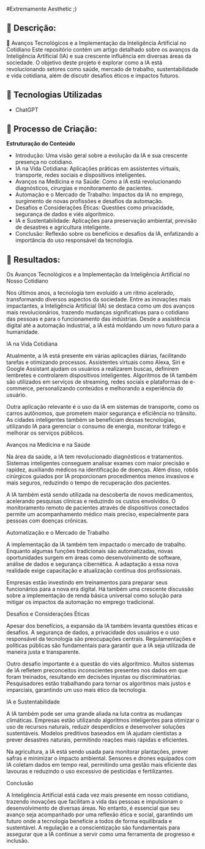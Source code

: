 #Extremamente Aesthetic ;)

## 📒 Descrição:

🚀 Avanços Tecnológicos e a Implementação da Inteligência Artificial no Cotidiano
Este repositório contém um artigo detalhado sobre os avanços da Inteligência Artificial (IA) e sua crescente influência em diversas áreas da sociedade. O objetivo deste projeto é explorar como a IA está revolucionando setores como saúde, mercado de trabalho, sustentabilidade e vida cotidiana, além de discutir desafios éticos e impactos futuros.

## 🤖 Tecnologias Utilizadas
- ChatGPT

## 🧐 Processo de Criação:

 **Estruturação do Conteúdo**
- Introdução: Uma visão geral sobre a evolução da IA e sua crescente presença no cotidiano.
- IA na Vida Cotidiana: Aplicações práticas em assistentes virtuais, transporte, redes sociais e dispositivos inteligentes.
- Avanços na Medicina e na Saúde: Como a IA está revolucionando diagnósticos, cirurgias e monitoramento de pacientes.
- Automação e o Mercado de Trabalho: Impactos da IA no emprego, surgimento de novas profissões e desafios da automação.
- Desafios e Considerações Éticas: Questões como privacidade, segurança de dados e viés algorítmico.
- IA e Sustentabilidade: Aplicações para preservação ambiental, previsão de desastres e agricultura inteligente.
- Conclusão: Reflexão sobre os benefícios e desafios da IA, enfatizando a importância do uso responsável da tecnologia.

## 🚀 Resultados:

Os Avanços Tecnológicos e a Implementação da Inteligência Artificial no Nosso Cotidiano

Nos últimos anos, a tecnologia tem evoluído a um ritmo acelerado, transformando diversos aspectos da sociedade. Entre as inovações mais impactantes, a Inteligência Artificial (IA) se destaca como um dos avanços mais revolucionários, trazendo mudanças significativas para o cotidiano das pessoas e para o funcionamento das indústrias. Desde a assistência digital até a automação industrial, a IA está moldando um novo futuro para a humanidade.

IA na Vida Cotidiana

Atualmente, a IA está presente em várias aplicações diárias, facilitando tarefas e otimizando processos. Assistentes virtuais como Alexa, Siri e Google Assistant ajudam os usuários a realizarem buscas, definirem lembretes e controlarem dispositivos inteligentes. Algoritmos de IA também são utilizados em serviços de streaming, redes sociais e plataformas de e-commerce, personalizando conteúdos e melhorando a experiência do usuário.

Outra aplicação relevante é o uso da IA em sistemas de transporte, como os carros autônomos, que prometem maior segurança e eficiência no trânsito. As cidades inteligentes também se beneficiam dessas tecnologias, utilizando IA para gerenciar o consumo de energia, monitorar tráfego e melhorar os serviços públicos.

Avanços na Medicina e na Saúde

Na área da saúde, a IA tem revolucionado diagnósticos e tratamentos. Sistemas inteligentes conseguem analisar exames com maior precisão e rapidez, auxiliando médicos na identificação de doenças. Além disso, robôs cirúrgicos guiados por IA proporcionam procedimentos menos invasivos e mais seguros, reduzindo o tempo de recuperação dos pacientes.

A IA também está sendo utilizada na descoberta de novos medicamentos, acelerando pesquisas clínicas e reduzindo os custos envolvidos. O monitoramento remoto de pacientes através de dispositivos conectados permite um acompanhamento médico mais preciso, especialmente para pessoas com doenças crônicas.

Automatização e o Mercado de Trabalho

A implementação da IA também tem impactado o mercado de trabalho. Enquanto algumas funções tradicionais são automatizadas, novas oportunidades surgem em áreas como desenvolvimento de software, análise de dados e segurança cibernética. A adaptação a essa nova realidade exige capacitação e atualização contínua dos profissionais.

Empresas estão investindo em treinamentos para preparar seus funcionários para a nova era digital. Há também uma crescente discussão sobre a implementação de renda básica universal como solução para mitigar os impactos da automação no emprego tradicional.

Desafios e Considerações Éticas

Apesar dos benefícios, a expansão da IA também levanta questões éticas e desafios. A segurança de dados, a privacidade dos usuários e o uso responsável da tecnologia são preocupações centrais. Regulamentações e políticas públicas são fundamentais para garantir que a IA seja utilizada de maneira justa e transparente.

Outro desafio importante é a questão do viés algorítmico. Muitos sistemas de IA refletem preconceitos inconscientes presentes nos dados em que foram treinados, resultando em decisões injustas ou discriminatórias. Pesquisadores estão trabalhando para tornar os algoritmos mais justos e imparciais, garantindo um uso mais ético da tecnologia.

IA e Sustentabilidade

A IA também pode ser uma grande aliada na luta contra as mudanças climáticas. Empresas estão utilizando algoritmos inteligentes para otimizar o uso de recursos naturais, reduzir desperdícios e desenvolver soluções sustentáveis. Modelos preditivos baseados em IA ajudam cientistas a prever desastres naturais, permitindo reações mais rápidas e eficientes.

Na agricultura, a IA está sendo usada para monitorar plantações, prever safras e minimizar o impacto ambiental. Sensores e drones equipados com IA coletam dados em tempo real, permitindo uma gestão mais eficiente das lavouras e reduzindo o uso excessivo de pesticidas e fertilizantes.

Conclusão

A Inteligência Artificial está cada vez mais presente em nosso cotidiano, trazendo inovações que facilitam a vida das pessoas e impulsionam o desenvolvimento de diversas áreas. No entanto, é essencial que seu avanço seja acompanhado por uma reflexão ética e social, garantindo um futuro onde a tecnologia beneficie a todos de forma equilibrada e sustentável. A regulação e a conscientização são fundamentais para assegurar que a IA continue a servir como uma ferramenta de progresso e inclusão.
